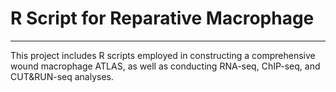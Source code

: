 # R Script for Reparative Macrophage
---
This project includes R scripts employed in constructing a comprehensive wound macrophage ATLAS, as well as conducting RNA-seq, ChIP-seq, and CUT&RUN-seq analyses.
